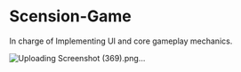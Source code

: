 # Scension-Game

In charge of Implementing UI and core gameplay mechanics.

![Uploading Screenshot (369).png…]()
